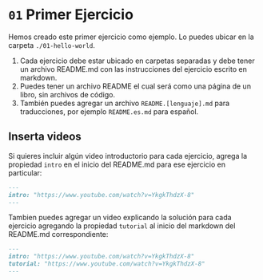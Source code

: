# `01` Primer Ejercicio

Hemos creado este primer ejercicio como ejemplo. Lo puedes ubicar en la carpeta `./01-hello-world`.

1. Cada ejercicio debe estar ubicado en carpetas separadas y debe tener un archivo README.md con las instrucciones del ejercicio escrito en markdown.
2. Puedes tener un archivo README el cual será como una página de un libro, sin archivos de código.
3. También puedes agregar un archivo `README.[lenguaje].md` para traducciones, por ejemplo `README.es.md` para español.

## Inserta videos

Si quieres incluir algún video introductorio para cada ejercicio, agrega la propiedad `intro` en el inicio del README.md para ese ejercicio en particular:

```markdown
---
intro: "https://www.youtube.com/watch?v=YkgkThdzX-8"
---
```

Tambien puedes agregar un video explicando la solución para cada ejercicio agregando la propiedad `tutorial` al inicio del markdown del README.md correspondiente:


```markdown
---
intro: "https://www.youtube.com/watch?v=YkgkThdzX-8"
tutorial: "https://www.youtube.com/watch?v=YkgkThdzX-8"
---
```